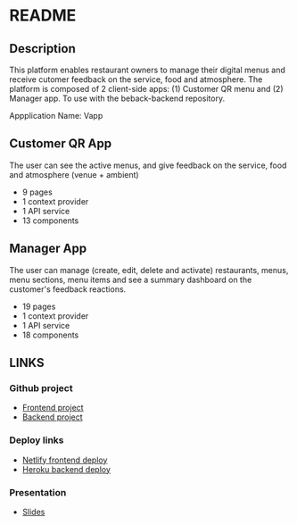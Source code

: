 # README

## Description
This platform enables restaurant owners to manage their digital menus and receive cutomer feedback on the service, food and atmosphere. The platform is composed of 2 client-side apps: (1) Customer QR menu and (2) Manager app.
To use with the beback-backend repository.

Appplication Name: Vapp

## Customer QR App

The user can see the active menus, and give feedback on the service, food and atmosphere (venue + ambient)

+ 9 pages
+ 1 context provider
+ 1 API service
+ 13 components

## Manager App

The user can manage (create, edit, delete and activate) restaurants, menus, menu sections, menu items and see a summary dashboard on the customer's feedback reactions.

+ 19 pages
+ 1 context provider
+ 1 API service
+ 18 components

## LINKS

### Github project

- [Frontend project](https://github.com/nmirabets/beback-frontend)
- [Backend project](https://github.com/nmirabets/beback-backend)

### Deploy links

- [Netlify frontend deploy](https://vy-app.netlify.app/)
- [Heroku backend deploy](https://dashboard.heroku.com/apps/v-app-y)

### Presentation

- [Slides](https://slides.com/nicolasmirabet/v-app/edit)
